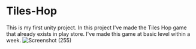# Tiles-Hop
This is my first unity project. In this project I've made the Tiles Hop game that already exists in play store. I've made this game at basic level within a week.
![Screenshot (255)](https://github.com/Liad-hossain/Tiles-Hop/assets/73576013/fe718d40-2353-4bf9-893c-73208bcc5e8c)
